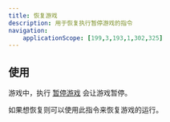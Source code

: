 ```yaml
---
title: 恢复游戏
description: 用于恢复执行暂停游戏的指令
navigation:
    applicationScope: [199,3,193,1,302,325]
---
```


## 使用

游戏中，执行 [暂停游戏](./pause) 会让游戏暂停。

如果想恢复则可以使用此指令来恢复游戏的运行。

